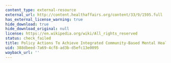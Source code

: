 ```yaml
---
content_type: external-resource
external_url: http://content.healthaffairs.org/content/33/9/1595.full
has_external_license_warning: true
hide_download: true
hide_download_original: null
license: https://en.wikipedia.org/wiki/All_rights_reserved
status: check_failed
title: Policy Actions To Achieve Integrated Community-Based Mental Health Services
uid: 388dbeed-7a69-4cf8-ad3b-d5efc13e0095
wayback_url: ''
---
```

